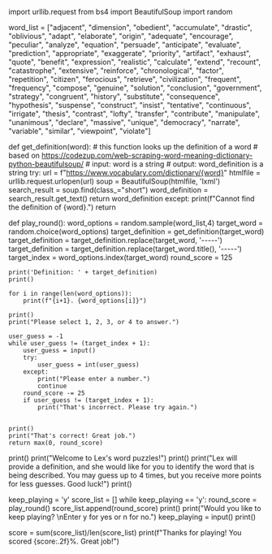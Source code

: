 import urllib.request 
from bs4 import BeautifulSoup
import random 

word_list = ["adjacent", "dimension", "obedient",  "accumulate", "drastic", "oblivious",  "adapt", "elaborate", "origin",  "adequate", "encourage", "peculiar",  "analyze", "equation", "persuade",  "anticipate", "evaluate", "prediction",  "appropriate", "exaggerate", "priority",  "artifact", "exhaust", "quote",  "benefit", "expression", "realistic",  "calculate", "extend", "recount",  "catastrophe", "extensive", "reinforce",  "chronological", "factor", "repetition",  "citizen", "ferocious", "retrieve",  "civilization", "frequent", "frequency",  "compose", "genuine", "solution",  "conclusion", "government", "strategy",  "congruent", "history", "substitute",  "consequence", "hypothesis", "suspense",  "construct", "insist", "tentative",  "continuous", "irrigate", "thesis",  "contrast", "lofty", "transfer",  "contribute", "manipulate", "unanimous",  "declare", "massive", "unique",  "democracy", "narrate", "variable",  "similar", "viewpoint", "violate"]

def get_definition(word):
    # this function looks up the definition of a word
    # based on https://codezup.com/web-scraping-word-meaning-dictionary-python-beautifulsoup/
    # input: word is a string
    # output: word_definition is a string
    try: 
        url = f"https://www.vocabulary.com/dictionary/{word}"
        htmlfile = urllib.request.urlopen(url)
        soup = BeautifulSoup(htmlfile, 'lxml')
        search_result = soup.find(class_="short")
        word_definition = search_result.get_text()
        return word_definition
    except:
        print(f"Cannot find the definition of {word}.")
        return

def play_round():
    word_options = random.sample(word_list,4)
    target_word = random.choice(word_options)
    target_definition = get_definition(target_word)
    target_definition = target_definition.replace(target_word, '-----')
    target_definition = target_definition.replace(target_word.title(), '-----')
    target_index = word_options.index(target_word)
    round_score = 125
    
    print('Definition: ' + target_definition)
    print()

    for i in range(len(word_options)):
        print(f"{i+1}. {word_options[i]}")

    print()
    print("Please select 1, 2, 3, or 4 to answer.")
    
    user_guess = -1
    while user_guess != (target_index + 1):
        user_guess = input()
        try:
            user_guess = int(user_guess)
        except:
            print("Please enter a number.")
            continue
        round_score -= 25
        if user_guess != (target_index + 1):
            print("That's incorrect. Please try again.")    
        
    
    print()
    print("That's correct! Great job.")
    return max(0, round_score) 

print()
print("Welcome to Lex's word puzzles!")
print()
print("Lex will provide a definition, and she would like for you to identify the word that is being described. You may guess up to 4 times, but you receive more points for less guesses. Good luck!")
print()

keep_playing = 'y'
score_list = []
while keep_playing == 'y':
    round_score = play_round()
    score_list.append(round_score)
    print()
    print("Would you like to keep playing? \nEnter y for yes or n for no.")
    keep_playing = input()
    print()

score = sum(score_list)/len(score_list)
print(f"Thanks for playing! You scored {score:.2f}%. Great job!")
